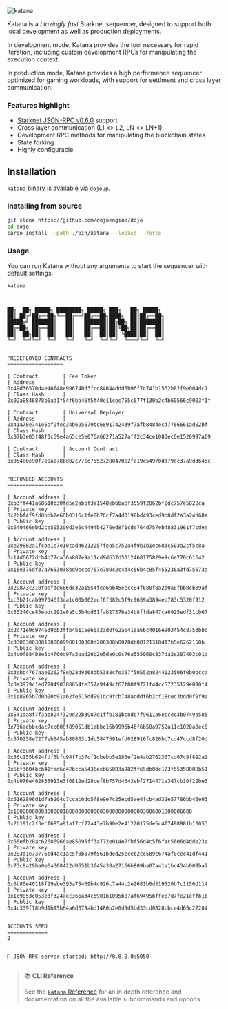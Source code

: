 ![katana](/katana-icon-word.png)

Katana is a _blazingly fast_ Starknet sequencer, designed to support both local development as well as production deployments.

In development mode, Katana provides the tool necessary for rapid iteration, including custom development RPCs for manipulating the execution context.

In production mode, Katana provides a high performance sequencer optimized for gaming workloads, with support for settlment and cross layer communication.

### Features highlight

- [Starknet JSON-RPC v0.6.0](https://github.com/starkware-libs/starknet-specs/tree/v0.6.0) support
- Cross layer communication (L1 <> L2, LN <> LN+1)
- Development RPC methods for manipulating the blockchain states
- State forking
- Highly configurable

## Installation

`katana` binary is available via [`dojoup`](/getting-started/quick-start.md).

### Installing from source

```sh
git clone https://github.com/dojoengine/dojo
cd dojo
cargo install --path ./bin/katana --locked --force
```

### Usage

You can run Katana without any arguments to start the sequencer with default settings.

```console
katana
```

```console


██╗  ██╗ █████╗ ████████╗ █████╗ ███╗   ██╗ █████╗
██║ ██╔╝██╔══██╗╚══██╔══╝██╔══██╗████╗  ██║██╔══██╗
█████╔╝ ███████║   ██║   ███████║██╔██╗ ██║███████║
██╔═██╗ ██╔══██║   ██║   ██╔══██║██║╚██╗██║██╔══██║
██║  ██╗██║  ██║   ██║   ██║  ██║██║ ╚████║██║  ██║
╚═╝  ╚═╝╚═╝  ╚═╝   ╚═╝   ╚═╝  ╚═╝╚═╝  ╚═══╝╚═╝  ╚═╝


PREDEPLOYED CONTRACTS
==================

| Contract        | Fee Token
| Address         | 0x49d36570d4e46f48e99674bd3fcc84644ddd6b96f7c741b1562b82f9e004dc7
| Class Hash      | 0x02a8846878b6ad1f54f6ba46f5f40e11cee755c677f130b2c4b60566c9003f1f

| Contract        | Universal Deployer
| Address         | 0x41a78e741e5af2fec34b695679bc6891742439f7afb8484ecd7766661ad02bf
| Class Hash      | 0x07b3e05f48f0c69e4a65ce5e076a66271a527aff2c34ce1083ec6e1526997a69

| Contract        | Account Contract
| Class Hash      | 0x05400e90f7e0ae78bd02c77cd75527280470e2fe19c54970dd79dc37a9d3645c


PREFUNDED ACCOUNTS
==================

| Account address |  0xb3ff441a68610b30fd5e2abbf3a1548eb6ba6f3559f2862bf2dc757e5828ca
| Private key     |  0x2bbf4f9fd0bbb2e60b0316c1fe0b76cf7a4d0198bd493ced9b8df2a3a24d68a
| Public key      |  0x640466ebd2ce505209d3e5c4494b4276ed8f1cde764d757eb48831961f7cdea

| Account address |  0xe29882a1fcba1e7e10cad46212257fea5c752a4f9b1b1ec683c503a2cf5c8a
| Private key     |  0x14d6672dcb4b77ca36a887e9a11cd9d637d5012468175829e9c6e770c61642
| Public key      |  0x16e375df37a7653038bd9eccd767e780c2c4d4c66b4c85f455236a3fd75673a

| Account address |  0x29873c310fbefde666dc32a1554fea6bb45eecc84f680f8a2b0a8fbb8cb89af
| Private key     |  0xc5b2fcab997346f3ea1c00b002ecf6f382c5f9c9659a3894eb783c5320f912
| Public key      |  0x33246ce85ebdc292e6a5c5b4dd51fab2757be34b8ffda847ca6925edf31cb67

| Account address |  0x2d71e9c974539bb3ffb4b115e66a23d0f62a641ea66c4016e903454c8753bbc
| Private key     |  0x33003003001800009900180300d206308b0070db00121318d17b5e6262150b
| Public key      |  0x4c0f884b8e5b4f00d97a3aad26b2e5de0c0c76a555060c837da2e287403c01d

| Account address |  0x3ebb4767aae1262f8eb28d9368db5388cfe367f50552a8244123506f0b0bcca
| Private key     |  0x3e3979c1ed728490308054fe357a9f49cf67f80f9721f44cc57235129e090f4
| Public key      |  0x1e8965b7d0b20b91a62fe515dd991dc9fcb748acddf6b2cf18cec3bdd0f9f9a

| Account address |  0x541da8f7f3ab8247329d22b3987d1ffb181bc8dc7f9611a6eccec3b0749a585
| Private key     |  0x736adbbcdac7cc600f89051db1abbc16b9996b46f6b58a9752a11c1028a8ec8
| Public key      |  0x570258e7277eb345ab80803c1dc5847591efd028916fc826bc7cd47ccd8f20d

| Account address |  0x56c155b624fdf6bfc94f7b37cf1dbebb5e186ef2e4ab2762367cd07c8f892a1
| Private key     |  0x6bf3604bcb41fed6c42bcca5436eeb65083a982ff65db0dc123f65358008b51
| Public key      |  0x4b076e402835913e3f6812ed28cef8b757d4643ebf2714471a387cb10f22be3

| Account address |  0x6162896d1d7ab204c7ccac6dd5f8e9e7c25ecd5ae4fcb4ad32e57786bb46e03
| Private key     |  0x1800000000300000180000000000030000000000003006001800006600
| Public key      |  0x2b191c2f3ecf685a91af7cf72a43e7b90e2e41220175de5c4f7498981b10053

| Account address |  0x66efb28ac62686966ae85095ff3a772e014e7fbf56d4c5f6fac5606d4dde23a
| Private key     |  0x283d1e73776cd4ac1ac5f0b879f561bded25eceb2cc589c674af0cec41df441
| Public key      |  0x73c8a29ba0e6a368422d0551b3f45a30a27166b809ba07a41a1bc434b000ba7

| Account address |  0x6b86e40118f29ebe393a75469b4d926c7a44c2e2681b6d319520b7c1156d114
| Private key     |  0x1c9053c053edf324aec366a34c6901b1095b07af69495bffec7d7fe21effb1b
| Public key      |  0x4c339f18b9d1b95b64a6d378abd1480b2e0d5d5bd33cd0828cbce4d65c27284


ACCOUNTS SEED
=============
0


🚀 JSON-RPC server started: http://0.0.0.0:5050


```

> 📚 **CLI Reference**
>
> See the [`katana` Reference](/toolchain/katana/reference.md) for an in depth reference and documentation on all the available subcommands and options.
